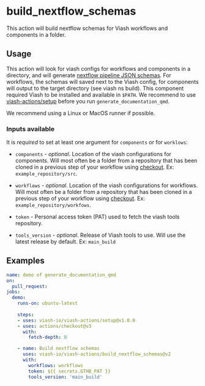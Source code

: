 # build_nextflow_schemas

This action will build nextflow schemas for Viash workflows and components in a folder.

## Usage

This action will look for viash configs for workflows and components in a directory,
and will generate [nextflow pipeline JSON schemas](https://help.tower.nf/latest/pipeline-schema/overview/).
For workflows, the schemas will saved next to the Viash config, for components will output to the target directory (see viash ns build). This component required Viash to be installed and available in `$PATH`. We recommend to use [viash-actions/setup](https://github.com/viash-io/viash-actions/tree/main/setup) before you run `generate_documentation_qmd`.

We recommend using a Linux or MacOS runner if possible.

### Inputs available

It is _required_ to set at least one argument for `components` or for `worklows`:

* `components` - _optional_. Location of the viash configurations for components. Will most often be a folder from a repository that has been cloned in a previous step of your workflow using [checkout](https://github.com/marketplace/actions/checkout). Ex: `example_repository/src`.

* `workflows` - _optional_. Location of the viash configurations for workflows. Will most often be a folder from a repository that has been cloned in a previous step of your workflow using [checkout](https://github.com/marketplace/actions/checkout). Ex: `example_repository/workfows`.

* `token` - Personal access token (PAT) used to fetch the viash tools repository.

* `tools_version` - _optional_. Release of Viash tools to use. Will use the latest release by default. Ex: `main_build`

## Examples

```yaml
name: demo of generate_documentation_qmd
on:
  pull_request:
jobs:
  demo:
    runs-on: ubuntu-latest
    
    steps:
    - uses: viash-io/viash-actions/setup@v1.0.0
    - uses: actions/checkout@v3
      with:
        fetch-depth: 0

    - name: Build nextflow schemas
      uses: viash-io/viash-actions/build_nextflow_schemas@v2
      with:
        workflows: workflows
        token: ${{ secrets.GTHB_PAT }}
        tools_version: 'main_build'
```